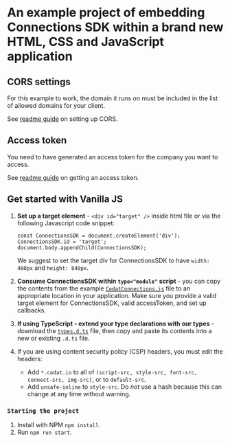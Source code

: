 # An example project of embedding Connections SDK within a brand new HTML, CSS and JavaScript application

## CORS settings

For this example to work, the domain it runs on must be included in the list of allowed domains for your client.

See <a href="https://github.com/codatio/sdk-connections/tree/main#set-cors-domains" target="_blank">readme guide</a> on setting up CORS.

## Access token

You need to have generated an access token for the company you want to access.

See <a href="https://github.com/codatio/sdk-connections/tree/main#generate-an-access-token" target="_blank">readme guide</a> on getting an access token.


## Get started with Vanilla JS

1. **Set up a target element** - `<div id="target" />` inside html file or via the following Javascript code snippet:

   ```
   const ConnectionsSDK = document.createElement('div');
   ConnectionsSDK.id = 'target';
   document.body.appendChild(ConnectionsSDK);
   ``` 

   We suggest to set the target div for ConnectionsSDK to have `width: 460px` and `height: 840px`.
2.  **Consume ConnectionsSDK within `type="module"` script** - you can copy the contents from the example <a href="https://github.com/codatio/sdk-connections/blob/main/snippets/CodatConnections.js" target="_blank">`CodatConnections.js`</a> file to an appropriate location in your application. Make sure you provide a valid target element for ConnectionsSDK, valid accessToken, and set up callbacks.
3. **If using TypeScript - extend your type declarations with our types** - download the <a href="https://github.com/codatio/sdk-connections/blob/main/snippets/types.d.ts" target="_blank"> `types.d.ts`</a> file, then copy and paste its contents into a new or existing `.d.ts` file.
4. If you are using content security policy (CSP) headers, you must edit the headers:
      * Add `*.codat.io` to all of `(script-src, style-src, font-src, connect-src, img-src)`, or to `default-src`.
      * Add `unsafe-inline` to `style-src`. Do *not* use a hash because this can change at any time without warning.
  

### `Starting the project`

1. Install with NPM `npm install`.
2. Run `npm run start`.

